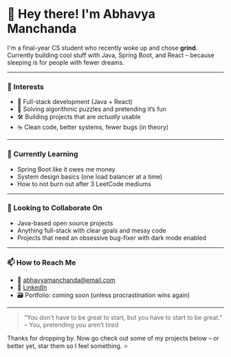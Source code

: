# 👋 Hey there! I'm Abhavya Manchanda

I'm a final-year CS student who recently woke up and chose **grind**.  
Currently building cool stuff with Java, Spring Boot, and React – because sleeping is for people with fewer dreams.

---

### 👀 Interests
- 🚀 Full-stack development (Java + React)
- 🧠 Solving algorithmic puzzles and pretending it’s fun
- 🛠️ Building projects that are *actually* usable
- ☕ Clean code, better systems, fewer bugs (in theory)

---

### 🌱 Currently Learning
- Spring Boot like it owes me money  
- System design basics (one load balancer at a time)  
- How to not burn out after 3 LeetCode mediums

---

### 🤝 Looking to Collaborate On
- Java-based open source projects  
- Anything full-stack with clear goals and messy code  
- Projects that need an obsessive bug-fixer with dark mode enabled

---

### 📫 How to Reach Me
- 📧 [abhavyamanchanda@email.com](mailto:abhavyamanchanda@email.com)  
- 🔗 [LinkedIn](https://www.linkedin.com/in/abhavyamanchanda)  
- 🗃️ Portfolio: coming soon (unless procrastination wins again)

---

> “You don't have to be great to start, but you have to start to be great.”  
> – You, pretending you aren’t tired

Thanks for dropping by. Now go check out some of my projects below – or better yet, star them so I feel something. ⭐
